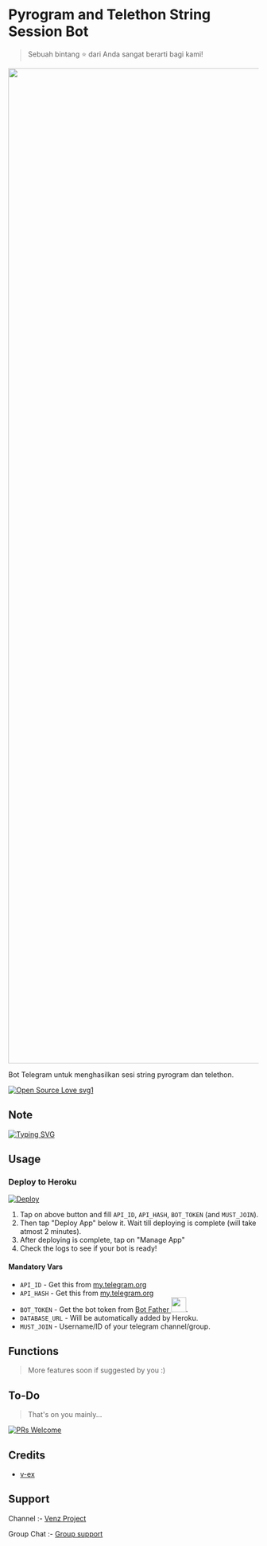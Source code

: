 # Pyrogram and Telethon String Session Bot

> Sebuah bintang ⭐ dari Anda sangat berarti bagi kami!

<p align="center"><a href="https://github.com/eldy020502"><img src="https://telegra.ph/file/0043fe29f8af3b6daa78a.jpg" width="2000"></a></p>

Bot Telegram untuk menghasilkan sesi string pyrogram dan telethon.

[![Open Source Love svg1](https://badges.frapsoft.com/os/v1/open-source.svg?v=103)](https://github.com/ellerbrock/open-source-badges/)

## Note
[![Typing SVG](https://readme-typing-svg.herokuapp.com?color=%2336BCF7&lines=Ini+adalah+Bot+Yang+Sangat+Berguna+Untuk;Mengambil+String+Session+Dari;Bot+Ini;Kamu+Dapat+Melihat+String+Milikmu+Di;Pesan+Tersimpan+Telegrammu;Jangan+Sebar+String+Session+Ini;Kepada+Siapapun;Another+Bytes+Account+Will+Be+Ban;Selamat+Mendeploy+%F0%9F%92%96)](https://git.io/typing-svg)

## Usage

### Deploy to Heroku

[![Deploy](https://www.herokucdn.com/deploy/button.svg)](https://heroku.com/deploy?template=https://github.com/eldy020502/Venz-String-Generator)

1. Tap on above button and fill `API_ID`, `API_HASH`, `BOT_TOKEN` (and `MUST_JOIN`).
2. Then tap "Deploy App" below it. Wait till deploying is complete (will take atmost 2 minutes).
3. After deploying is complete, tap on "Manage App"
4. Check the logs to see if your bot is ready!

#### Mandatory Vars

- `API_ID` - Get this from [my.telegram.org](https://my.telegram.org/auth)
- `API_HASH` - Get this from [my.telegram.org](https://my.telegram.org/auth)
- `BOT_TOKEN` - Get the bot token from [Bot Father <img src="https://telegra.ph/file/8d80c13110506bf1cb58e.jpg" width="30" height="30">](https://telegram.dog/BotFather).
- `DATABASE_URL` - Will be automatically added by Heroku.
- `MUST_JOIN` - Username/ID of your telegram channel/group.

## Functions

> More features soon if suggested by you :)

## To-Do

> That's on you mainly...

[![PRs Welcome](https://img.shields.io/badge/PRs-welcome-brightgreen.svg?style=flat-square)](http://makeapullrequest.com)

## Credits

- [v-ex](https://github.com/moonscrsh)

## Support

Channel :- [Venz Project](https://t.me/venzproject)

Group Chat :- [Group support](https://t.me/justvenzzz)

